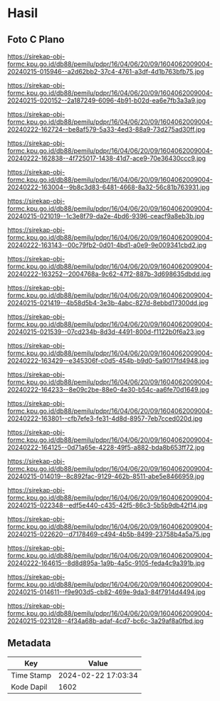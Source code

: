 # Hasil

## Foto C Plano

https://sirekap-obj-formc.kpu.go.id/db88/pemilu/pdpr/16/04/06/20/09/1604062009004-20240215-015946--a2d62bb2-37c4-4761-a3df-4d1b763bfb75.jpg

https://sirekap-obj-formc.kpu.go.id/db88/pemilu/pdpr/16/04/06/20/09/1604062009004-20240215-020152--2a187249-6096-4b91-b02d-ea6e7fb3a3a9.jpg

https://sirekap-obj-formc.kpu.go.id/db88/pemilu/pdpr/16/04/06/20/09/1604062009004-20240222-162724--be8af579-5a33-4ed3-88a9-73d275ad30ff.jpg

https://sirekap-obj-formc.kpu.go.id/db88/pemilu/pdpr/16/04/06/20/09/1604062009004-20240222-162838--4f725017-1438-41d7-ace9-70e36430ccc9.jpg

https://sirekap-obj-formc.kpu.go.id/db88/pemilu/pdpr/16/04/06/20/09/1604062009004-20240222-163004--9b8c3d83-6481-4668-8a32-56c81b763931.jpg

https://sirekap-obj-formc.kpu.go.id/db88/pemilu/pdpr/16/04/06/20/09/1604062009004-20240215-021019--1c3e8f79-da2e-4bd6-9396-ceacf9a8eb3b.jpg

https://sirekap-obj-formc.kpu.go.id/db88/pemilu/pdpr/16/04/06/20/09/1604062009004-20240222-163143--00c79fb2-0d01-4bd1-a0e9-9e009341cbd2.jpg

https://sirekap-obj-formc.kpu.go.id/db88/pemilu/pdpr/16/04/06/20/09/1604062009004-20240222-163252--2004768a-9c62-47f2-887b-3d698635dbdd.jpg

https://sirekap-obj-formc.kpu.go.id/db88/pemilu/pdpr/16/04/06/20/09/1604062009004-20240215-021419--4b58d5b4-3e3b-4abc-827d-8ebbd17300dd.jpg

https://sirekap-obj-formc.kpu.go.id/db88/pemilu/pdpr/16/04/06/20/09/1604062009004-20240215-021539--07cd234b-8d3d-4491-800d-f1122b0f6a23.jpg

https://sirekap-obj-formc.kpu.go.id/db88/pemilu/pdpr/16/04/06/20/09/1604062009004-20240222-163429--e345306f-c0d5-454b-b9d0-5a9017fd4948.jpg

https://sirekap-obj-formc.kpu.go.id/db88/pemilu/pdpr/16/04/06/20/09/1604062009004-20240222-164233--8e09c2be-88e0-4e30-b54c-aa6fe70d1649.jpg

https://sirekap-obj-formc.kpu.go.id/db88/pemilu/pdpr/16/04/06/20/09/1604062009004-20240222-163801--cfb7efe3-fe31-4d8d-8957-7eb7cced020d.jpg

https://sirekap-obj-formc.kpu.go.id/db88/pemilu/pdpr/16/04/06/20/09/1604062009004-20240222-164125--0d71a65e-4228-49f5-a882-bda8b653ff72.jpg

https://sirekap-obj-formc.kpu.go.id/db88/pemilu/pdpr/16/04/06/20/09/1604062009004-20240215-014019--8c892fac-9129-462b-8511-abe5e8466959.jpg

https://sirekap-obj-formc.kpu.go.id/db88/pemilu/pdpr/16/04/06/20/09/1604062009004-20240215-022348--edf5e440-c435-42f5-86c3-5b5b9db42f14.jpg

https://sirekap-obj-formc.kpu.go.id/db88/pemilu/pdpr/16/04/06/20/09/1604062009004-20240215-022620--d7178469-c494-4b5b-8499-23758b4a5a75.jpg

https://sirekap-obj-formc.kpu.go.id/db88/pemilu/pdpr/16/04/06/20/09/1604062009004-20240222-164615--8d8d895a-1a9b-4a5c-9105-feda4c9a391b.jpg

https://sirekap-obj-formc.kpu.go.id/db88/pemilu/pdpr/16/04/06/20/09/1604062009004-20240215-014611--f9e903d5-cb82-469e-9da3-84f7914d4494.jpg

https://sirekap-obj-formc.kpu.go.id/db88/pemilu/pdpr/16/04/06/20/09/1604062009004-20240215-023128--4f34a68b-adaf-4cd7-bc6c-3a29af8a0fbd.jpg


## Metadata

| Key        | Value               |
| ---------- | ------------------- |
| Time Stamp | 2024-02-22 17:03:34 |
| Kode Dapil | 1602                |



